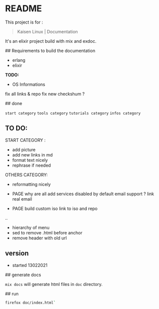 # README

This project is for :
>Kaisen Linux | Documentation

It's an elixir project build with mix and exdoc.

## Requirements to build the documentation

- erlang
- elixir

**TODO:**  

- OS Informations

fix all links & repo
fix new checkshum ?

## done

`start category` 
`tools category`
`tutorials category`
`infos category`

## TO DO:

START CATEGORY :  
- add picture  
- add new links in md  
- format text nicely  
- rephrase if needed  

OTHERS CATEGORY:
- reformatting nicely

- PAGE why are all add services disabled by default
email support ? link real email
- PAGE build custom iso
link to iso and repo

..
- hierarchy of menu
- sed to remove .html before anchor
- remove header with old url
## version

- started 13022021  

## generate docs

`mix docs` will generate html files in `doc` directory.  

## run

```bash
firefox doc/index.html`
```

